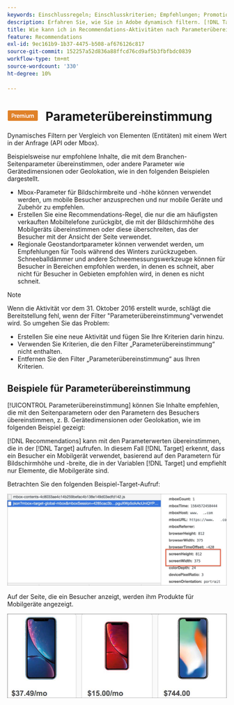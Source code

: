 ```yaml
---
keywords: Einschlussregeln; Einschlusskriterien; Empfehlungen; Promotion; Promotions; dynamische Filterung; dynamisch; Parameterübereinstimmung
description: Erfahren Sie, wie Sie in Adobe dynamisch filtern. [!DNL Target] Recommendations durch Vergleich von Elementen (Entitäten) mit einem Wert in der Anfrage (API oder Mbox).
title: Wie kann ich in Recommendations-Aktivitäten nach Parameterübereinstimmung filtern?
feature: Recommendations
exl-id: 9ec161b9-1b37-4475-b508-af676126c817
source-git-commit: 152257a52d836a88ffcd76cd9af5b3fbfbdc0839
workflow-type: tm+mt
source-wordcount: '330'
ht-degree: 10%

---
```


# ![PREMIUM](/help/main/assets/premium.png) Parameterübereinstimmung

Dynamisches Filtern per Vergleich von Elementen (Entitäten) mit einem Wert in der Anfrage (API oder Mbox).

Beispielsweise nur empfohlene Inhalte, die mit dem Branchen-Seitenparameter übereinstimmen, oder andere Parameter wie Gerätedimensionen oder Geolokation, wie in den folgenden Beispielen dargestellt.

* Mbox-Parameter für Bildschirmbreite und -höhe können verwendet werden, um mobile Besucher anzusprechen und nur mobile Geräte und Zubehör zu empfehlen.
* Erstellen Sie eine Recommendations-Regel, die nur die am häufigsten verkauften Mobiltelefone zurückgibt, die mit der Bildschirmhöhe des Mobilgeräts übereinstimmen oder diese überschreiten, das der Besucher mit der Ansicht der Seite verwendet.
* Regionale Geostandortparameter können verwendet werden, um Empfehlungen für Tools während des Winters zurückzugeben. Schneeballdämmer und andere Schneemessungswerkzeuge können für Besucher in Bereichen empfohlen werden, in denen es schneit, aber nicht für Besucher in Gebieten empfohlen wird, in denen es nicht schneit.

>[!NOTE]
>
>Wenn die Aktivität vor dem 31. Oktober 2016 erstellt wurde, schlägt die Bereitstellung fehl, wenn der Filter &quot;Parameterübereinstimmung&quot;verwendet wird. So umgehen Sie das Problem:
>
>* Erstellen Sie eine neue Aktivität und fügen Sie Ihre Kriterien darin hinzu.
>* Verwenden Sie Kriterien, die den Filter „Parameterübereinstimmung“ nicht enthalten.
>* Entfernen Sie den Filter „Parameterübereinstimmung“ aus Ihren Kriterien.


## Beispiele für Parameterübereinstimmung

[!UICONTROL Parameterübereinstimmung] können Sie Inhalte empfehlen, die mit den Seitenparametern oder den Parametern des Besuchers übereinstimmen, z. B. Gerätedimensionen oder Geolokation, wie im folgenden Beispiel gezeigt:

[!DNL Recommendations] kann mit den Parameterwerten übereinstimmen, die in der [!DNL Target] aufrufen. In diesem Fall [!DNL Target] erkennt, dass ein Besucher ein Mobilgerät verwendet, basierend auf den Parametern für Bildschirmhöhe und -breite, die in der Variablen [!DNL Target] und empfiehlt nur Elemente, die Mobilgeräte sind.

Betrachten Sie den folgenden Beispiel-Target-Aufruf:

![Target-Aufruf](/help/main/c-recommendations/c-algorithms/assets/example-target-call-2.png)

Auf der Seite, die ein Besucher anzeigt, werden ihm Produkte für Mobilgeräte angezeigt.

![Mobilgeräteprodukte](/help/main/c-recommendations/c-algorithms/assets/phones.png)

